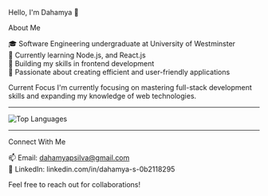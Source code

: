 Hello, I'm Dahamya 👋

About Me

🎓 Software Engineering undergraduate at University of Westminster  
🌱 Currently learning Node.js, and React.js  
💼 Building my skills in frontend development  
🚀 Passionate about creating efficient and user-friendly applications  

Current Focus
I'm currently focusing on mastering full-stack development skills and expanding my knowledge of web technologies.

___

![Top Languages](https://github-readme-stats.vercel.app/api/top-langs/?username=DahamyaSilva&layout=compact&theme=tokyonight&langs_count=6)

___

Connect With Me

📫 Email: dahamyapsilva@gmail.com  
💼 LinkedIn: linkedin.com/in/dahamya-s-0b2118295

Feel free to reach out for collaborations!
